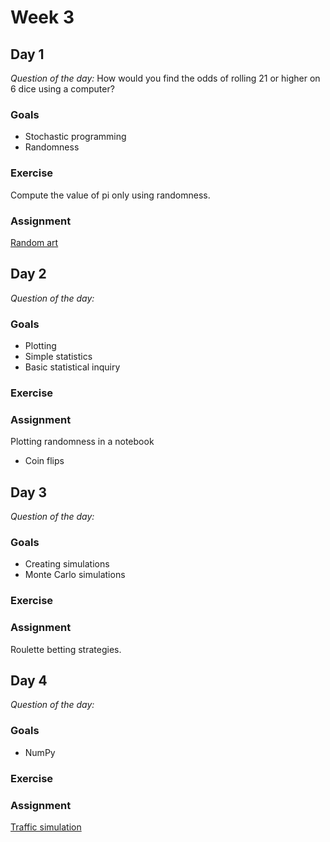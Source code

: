 # Week 3

## Day 1

*Question of the day:* How would you find the odds of rolling 21 or higher on 6 dice using a computer?

### Goals

* Stochastic programming
* Randomness

### Exercise

Compute the value of pi only using randomness.

### Assignment

[Random art](random-art)

## Day 2

*Question of the day:*

### Goals

* Plotting
* Simple statistics
* Basic statistical inquiry

### Exercise

### Assignment

Plotting randomness in a notebook

* Coin flips


## Day 3

*Question of the day:*

### Goals

* Creating simulations
* Monte Carlo simulations

### Exercise

### Assignment

Roulette betting strategies.


## Day 4

*Question of the day:*

### Goals

* NumPy

### Exercise

### Assignment

[Traffic simulation](assignments/traffic-simulation)
